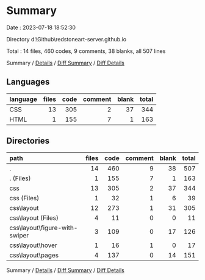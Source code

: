 # Summary

Date : 2023-07-18 18:52:30

Directory d:\\Github\\redstoneart-server.github.io

Total : 14 files,  460 codes, 9 comments, 38 blanks, all 507 lines

Summary / [Details](details.md) / [Diff Summary](diff.md) / [Diff Details](diff-details.md)

## Languages
| language | files | code | comment | blank | total |
| :--- | ---: | ---: | ---: | ---: | ---: |
| CSS | 13 | 305 | 2 | 37 | 344 |
| HTML | 1 | 155 | 7 | 1 | 163 |

## Directories
| path | files | code | comment | blank | total |
| :--- | ---: | ---: | ---: | ---: | ---: |
| . | 14 | 460 | 9 | 38 | 507 |
| . (Files) | 1 | 155 | 7 | 1 | 163 |
| css | 13 | 305 | 2 | 37 | 344 |
| css (Files) | 1 | 32 | 1 | 6 | 39 |
| css\\layout | 12 | 273 | 1 | 31 | 305 |
| css\\layout (Files) | 4 | 11 | 0 | 0 | 11 |
| css\\layout\\figure-with-swiper | 3 | 109 | 0 | 17 | 126 |
| css\\layout\\hover | 1 | 16 | 1 | 0 | 17 |
| css\\layout\\pages | 4 | 137 | 0 | 14 | 151 |

Summary / [Details](details.md) / [Diff Summary](diff.md) / [Diff Details](diff-details.md)
